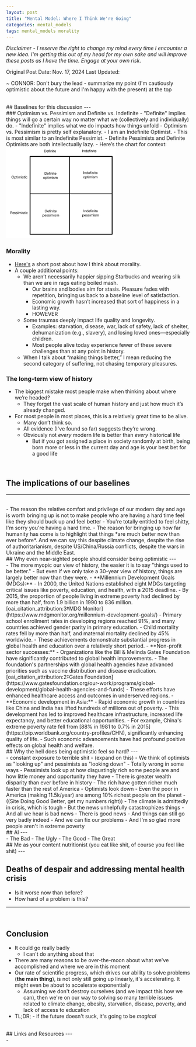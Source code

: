 ```yaml
---
layout: post
title: "Mental Model: Where I Think We're Going"
categories: mental_models
tags: mental_models morality
---
```


*Disclaimer - I reserve the right to change my mind every time I encounter a new idea. I'm getting this out of my head for my own sake and will improve these posts as I have the time. Engage at your own risk.*

Original Post Date: Nov. 17, 2024
Last Updated:

~ CONNOR: Don't bury the lead - summarize my point (I'm cautiously optimistic about the future and I'm happy with the present) at the top

<br>
## Baselines for this discussion
---
<br>
### Optimism vs. Pessimism and Definite vs. Indefinite
- "Definite" implies things will go a certain way no matter what we (collectively and individually) do.
- "Indefinite" implies what we do impacts how things unfold
- Optimism vs. Pessimism is pretty self explanatory.
- I am an Indefinite Optimist.
  - This is most similar to an Indefinite Pessimist.
- Definite Pessimists and Definite Optimists are both intellectually lazy.
- Here’s the chart for context:
<img src="/assets/whereWeAreGoing/indefinite-and-definite-thinking.png" style="width: 300px; max-width: 100%;">

### Morality
- [Here's](/_posts/2024-11-18-mental_model_morality.markdown) a short post about how I think about morality.
- A couple additional points:
  - We aren’t necessarily happier sipping Starbucks and wearing silk than we are in rags eating boiled mash.
    - Our brains and bodies aim for stasis. Pleasure fades with repetition, bringing us back to a baseline level of satisfaction.
    - Economic growth hasn’t increased that sort of happiness in a lasting way.
    - HOWEVER
  - Some traumas deeply impact life quality and longevity.
    - Examples: starvation, disease, war, lack of safety, lack of shelter, dehumanization (e.g., slavery), and losing loved ones—especially children.
    - Most people alive today experience fewer of these severe challenges than at any point in history.
  - When I talk about “making things better,” I mean reducing the second category of suffering, not chasing temporary pleasures.

### The long-term view of history
- The biggest mistake most people make when thinking about where we’re headed?
  - They forget the vast scale of human history and just how much it’s already changed.
- For most people in most places, this is a relatively great time to be alive.
  - Many don’t think so.
  - All evidence (I've found so far) suggests they’re wrong.
  - Obviously not *every* modern life is better than *every* historical life
    - But if you got assigned a place in society randomly at birth, being born more or less in the current day and age is your best bet for a good life

<br>

## The implications of our baselines
---
<br>
- The reason the relative comfort and privilege of our modern day and age is worth bringing up is not to make people who are having a hard time feel like they should buck up and feel better
  - You're totally entitled to feel shitty, I'm sorry you're having a hard time.
- The reason for bringing up how far humanity has come is to highlight that things *are much better now than ever before*. And we can say this despite climate change, despite the rise of authoritarianism, despite US/China/Russia conflicts, despite the wars in Ukraine and the Middle East.

<br>
## Why even near-sighted people should consider being optimistic
---
<br>
- The more myopic our view of history, the easier it is to say "things used to be better."
- But even if we only take a 30-year view of history, things are largely better now than they were.
  - **Millennium Development Goals (MDGs):**
    - In 2000, the United Nations established eight MDGs targeting critical issues like poverty, education, and health, with a 2015 deadline.
    - By 2015, the proportion of people living in extreme poverty had declined by more than half, from 1.9 billion in 1990 to 836 million. [oai_citation_attribution:3‡MDG Monitor](https://www.mdgmonitor.org/millennium-development-goals/)
    - Primary school enrollment rates in developing regions reached 91%, and many countries achieved gender parity in primary education.
    - Child mortality rates fell by more than half, and maternal mortality declined by 45% worldwide.
    - These achievements demonstrate substantial progress in global health and education over a relatively short period.
  - **Non-profit sector successes:**
    - Organizations like the Bill & Melinda Gates Foundation have significantly contributed to global health improvements.
    - The foundation's partnerships with global health agencies have advanced priorities such as vaccine distribution and disease eradication. [oai_citation_attribution:2‡Gates Foundation](https://www.gatesfoundation.org/our-work/programs/global-development/global-health-agencies-and-funds)
    - These efforts have enhanced healthcare access and outcomes in underserved regions.
  - **Economic development in Asia:**
    - Rapid economic growth in countries like China and India has lifted hundreds of millions out of poverty.
    - This development has led to improved healthcare infrastructure, increased life expectancy, and better educational opportunities.
    - For example, China's extreme poverty rate fell from [88% in 1981 to 0.7% in 2015](https://pip.worldbank.org/country-profiles/CHN), significantly enhancing quality of life.
    - Such economic advancements have had profound positive effects on global health and welfare.

<br>
## Why the hell does being optimistic feel so hard?
---
<br>
- constant exposure to terrible shit
  - (expand on this)
- We think of optimists as "looking up" and pessimists as "looking down"
  - Totally wrong in some ways
  - Pessimists look up at how disgustingly rich some people are and how little money and opportunity they have
    - There is greater wealth disparity than ever before in history
    - The rich have gotten richer much faster than the rest of America
  - Optimists look down
    - Even the poor in America (making 11.5k/year) are among 10% richest people on the planet
      - ((Site Doing Good Better, get my numbers right))
- The climate is admittedly in crisis, which is tough
  - But the news unhelpfully catastrophizes things
  - And all we hear is bad news
  - There is good news
  - And things can still go very badly indeed
  - And we can fix our problems
  - And I'm so glad more people aren't in extreme poverty

<br>
## AI 
---
<br>
- The Bad
- The Ugly
- The Good
- The Great

<br>
## Me as your content nutritionist (you eat like shit, of course you feel like shit)
---
<br>


## Deaths of despair and addressing mental health crisis
- Is it worse now than before?
- How hard of a problem is this?
---
<br>

## Conclusion
- It could go really badly
  - I can't do anything about that
- There are many reasons to be over-the-moon about what we've accomplished and where we are in this moment
- Our rate of scientific progress, which drives our ability to solve problems (**the main thing**), is not only still going up linearly, it's accelerating. It might even be about to accelerate exponentially
  - Assuming we don't destroy ourselves (and we impact this how we can), then we're on our way to solving so many terrible issues related to climate change, obesity, starvation, disease, poverty, and lack of access to education
- TL;DR; - if the future doesn't suck, it's going to be *magical*

<br>
## Links and Resources
---
<br>
- 